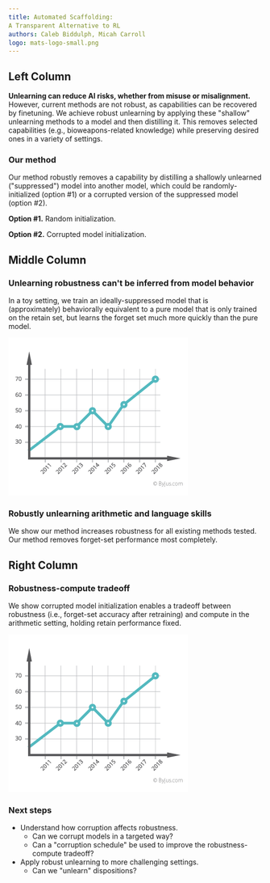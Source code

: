 ```yaml
---
title: Automated Scaffolding:
A Transparent Alternative to RL
authors: Caleb Biddulph, Micah Carroll
logo: mats-logo-small.png
---
```


## Left Column

**Unlearning can reduce AI risks, whether from misuse or misalignment.** However, current methods are not robust, as capabilities can be recovered by finetuning. We achieve robust unlearning by applying these "shallow" unlearning methods to a model and then distilling it. This removes selected capabilities (e.g., bioweapons-related knowledge) while preserving desired ones in a variety of settings.

### Our method

Our method robustly removes a capability by distilling a shallowly unlearned ("suppressed") model into another model, which could be randomly-initialized (option #1) or a corrupted version of the suppressed model (option #2).

**Option #1.** Random initialization.

**Option #2.** Corrupted model initialization.

## Middle Column

### Unlearning robustness can't be inferred from model behavior

In a toy setting, we train an ideally-suppressed model that is (approximately) behaviorally equivalent to a pure model that is only trained on the retain set, but learns the forget set much more quickly than the pure model.

![Forget-Set Accuracy vs Relearning Step](example-graph.png)

### Robustly unlearning arithmetic and language skills

We show our method increases robustness for all existing methods tested. Our method removes forget-set performance most completely.

## Right Column

### Robustness-compute tradeoff

We show corrupted model initialization enables a tradeoff between robustness (i.e., forget-set accuracy after retraining) and compute in the arithmetic setting, holding retain performance fixed.

![Accuracy and Training Steps vs Shrink](example-graph.png)

### Next steps

- Understand how corruption affects robustness.
  - Can we corrupt models in a targeted way?
  - Can a "corruption schedule" be used to improve the robustness-compute tradeoff?
- Apply robust unlearning to more challenging settings.
  - Can we "unlearn" dispositions?
